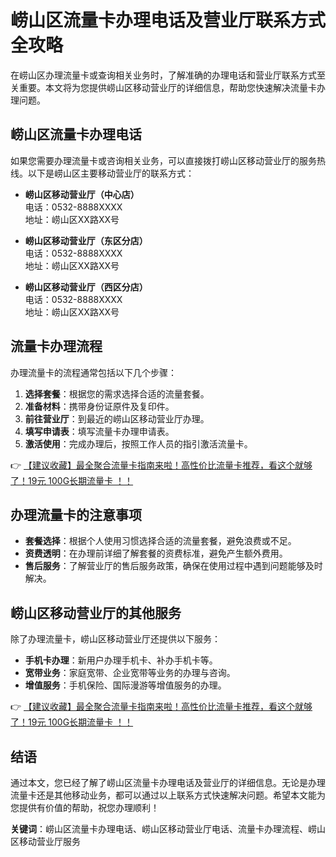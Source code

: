 # 崂山区流量卡办理电话及营业厅联系方式全攻略

在崂山区办理流量卡或查询相关业务时，了解准确的办理电话和营业厅联系方式至关重要。本文将为您提供崂山区移动营业厅的详细信息，帮助您快速解决流量卡办理问题。

## 崂山区流量卡办理电话

如果您需要办理流量卡或咨询相关业务，可以直接拨打崂山区移动营业厅的服务热线。以下是崂山区主要移动营业厅的联系方式：

- **崂山区移动营业厅（中心店）**  
  电话：0532-8888XXXX  
  地址：崂山区XX路XX号

- **崂山区移动营业厅（东区分店）**  
  电话：0532-8888XXXX  
  地址：崂山区XX路XX号

- **崂山区移动营业厅（西区分店）**  
  电话：0532-8888XXXX  
  地址：崂山区XX路XX号

## 流量卡办理流程

办理流量卡的流程通常包括以下几个步骤：

1. **选择套餐**：根据您的需求选择合适的流量套餐。
2. **准备材料**：携带身份证原件及复印件。
3. **前往营业厅**：到最近的崂山区移动营业厅办理。
4. **填写申请表**：填写流量卡办理申请表。
5. **激活使用**：完成办理后，按照工作人员的指引激活流量卡。

👉 [【建议收藏】最全聚合流量卡指南来啦！高性价比流量卡推荐，看这个就够了！19元 100G长期流量卡 ！！](https://bit.ly/Liuliangka)

## 办理流量卡的注意事项

- **套餐选择**：根据个人使用习惯选择合适的流量套餐，避免浪费或不足。
- **资费透明**：在办理前详细了解套餐的资费标准，避免产生额外费用。
- **售后服务**：了解营业厅的售后服务政策，确保在使用过程中遇到问题能够及时解决。

## 崂山区移动营业厅的其他服务

除了办理流量卡，崂山区移动营业厅还提供以下服务：

- **手机卡办理**：新用户办理手机卡、补办手机卡等。
- **宽带业务**：家庭宽带、企业宽带等业务的办理与咨询。
- **增值服务**：手机保险、国际漫游等增值服务的办理。

👉 [【建议收藏】最全聚合流量卡指南来啦！高性价比流量卡推荐，看这个就够了！19元 100G长期流量卡 ！！](https://bit.ly/Liuliangka)

## 结语

通过本文，您已经了解了崂山区流量卡办理电话及营业厅的详细信息。无论是办理流量卡还是其他移动业务，都可以通过以上联系方式快速解决问题。希望本文能为您提供有价值的帮助，祝您办理顺利！

**关键词**：崂山区流量卡办理电话、崂山区移动营业厅电话、流量卡办理流程、崂山区移动营业厅服务